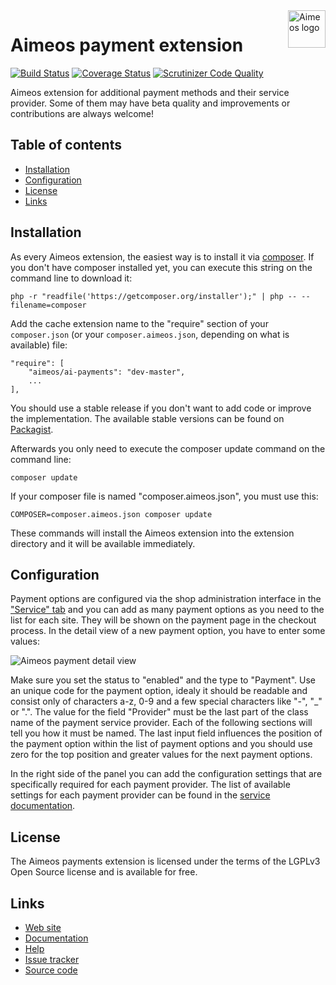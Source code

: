 <a href="https://aimeos.org/">
    <img src="https://aimeos.org/fileadmin/template/icons/logo.png" alt="Aimeos logo" title="Aimeos" align="right" height="60" />
</a>

Aimeos payment extension
========================

[![Build Status](https://travis-ci.org/aimeos/ai-payments.svg?branch=master)](https://travis-ci.org/aimeos/ai-payments)
[![Coverage Status](https://coveralls.io/repos/aimeos/ai-payments/badge.svg?branch=master&service=github)](https://coveralls.io/github/aimeos/ai-payments?branch=master)
[![Scrutinizer Code Quality](https://scrutinizer-ci.com/g/aimeos/ai-payments/badges/quality-score.png?b=master)](https://scrutinizer-ci.com/g/aimeos/ai-payments/?branch=master)

Aimeos extension for additional payment methods and their service provider.
Some of them may have beta quality and improvements or contributions are always welcome!

## Table of contents

- [Installation](#installation)
- [Configuration](#configuration)
- [License](#license)
- [Links](#links)

## Installation

As every Aimeos extension, the easiest way is to install it via [composer](https://getcomposer.org/). If you don't have composer installed yet, you can execute this string on the command line to download it:
```
php -r "readfile('https://getcomposer.org/installer');" | php -- --filename=composer
```

Add the cache extension name to the "require" section of your ```composer.json``` (or your ```composer.aimeos.json```, depending on what is available) file:
```
"require": [
    "aimeos/ai-payments": "dev-master",
    ...
],
```
You should use a stable release if you don't want to add code or improve the implementation. The available stable versions can be found on [Packagist](https://packagist.org/packages/aimeos/ai-payments).

Afterwards you only need to execute the composer update command on the command line:
```
composer update
```

If your composer file is named "composer.aimeos.json", you must use this:
```
COMPOSER=composer.aimeos.json composer update
```

These commands will install the Aimeos extension into the extension directory and it will be available immediately.

## Configuration

Payment options are configured via the shop administration interface in the ["Service" tab](https://aimeos.org/docs/User_Manual/Administration_Interface/Service_list) and you can add as many payment options as you need to the list for each site. They will be shown on the payment page in the checkout process. In the detail view of a new payment option, you have to enter some values:

![Aimeos payment detail view](https://aimeos.org/docs/images/Admin-backend-service-detail-payment.png)

Make sure you set the status to "enabled" and the type to "Payment". Use an unique code for the payment option, idealy it should be readable and consist only of characters a-z, 0-9 and a few special characters like "-", "_" or ".". The value for the field "Provider" must be the last part of the class name of the payment service provider. Each of the following sections will tell you how it must be named. The last input field influences the position of the payment option within the list of payment options and you should use zero for the top position and greater values for the next payment options.

In the right side of the panel you can add the configuration settings that are specifically required for each payment provider. The list of available settings for each payment provider can be found in the [service documentation](https://aimeos.org/docs/User_Manual/Administration_Interface/Service_list#Supported_by_ai-payments).

## License

The Aimeos payments extension is licensed under the terms of the LGPLv3 Open Source license and is available for free.

## Links

* [Web site](https://aimeos.org/)
* [Documentation](https://aimeos.org/docs)
* [Help](https://aimeos.org/help)
* [Issue tracker](https://github.com/aimeos/ai-payments/issues)
* [Source code](https://github.com/aimeos/ai-payments)
